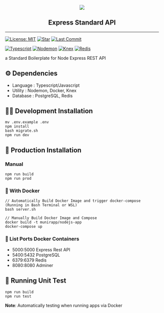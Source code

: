 <p align="center">
    <img src="https://raw.githubusercontent.com/munirapp/express-standard-api/master/logo.png/">
    <h2 align="center">Express Standard API</h2>
</p>

---

[![License: MIT](https://img.shields.io/github/license/munirapp/express-standard-api?style=for-the-badge)](https://opensource.org/licenses/MIT)
[![Star](https://img.shields.io/github/stars/munirapp/express-standard-api?style=for-the-badge)](https://github.com/munirapp/express-standard-api/stargazers)
[![Last Commit](https://img.shields.io/github/last-commit/munirapp/express-standard-api?style=for-the-badge)](https://github.com/munirapp/express-standard-api/commits/master)
&nbsp;

[![Typescript](https://img.shields.io/github/package-json/dependency-version/munirapp/express-standard-api/typescript)](https://www.npmjs.com/package/typescript)
[![Nodemon](https://img.shields.io/github/package-json/dependency-version/munirapp/express-standard-api/nodemon?color=green)](https://www.npmjs.com/package/nodemon)
[![Knex](https://img.shields.io/github/package-json/dependency-version/munirapp/express-standard-api/knex?color=orange)](https://www.npmjs.com/package/knex)
[![Redis](https://img.shields.io/github/package-json/dependency-version/munirapp/express-standard-api/redis?color=red)](https://www.npmjs.com/package/redis)

a Standard Boilerplate for Node Express REST API

## :gear: Dependencies

- Language : Typescript/Javascript
- Utility : Nodemon, Docker, Knex
- Database : PostgreSQL, Redis

## :astronaut: Development Installation

```
mv .env.example .env
npm install
bash migrate.sh
npm run dev
```

## :rocket: Production Installation

### Manual

```
npm run build
npm run prod
```

### :whale: With Docker

```
// Automatically Build Docker Image and trigger docker-compose (Running in Bash Terminal or WSL)
bash server.sh

// Manually Build Docker Image and Compose
docker build -t munirapp/nodejs-app
docker-compose up
```

### :whale: List Ports Docker Containers

- 5000:5000 Express Rest API
- 5400:5432 PostgreSQL
- 6379:6379 Redis
- 8080:8080 Adminer

## :test_tube: Running Unit Test

```
npm run build
npm run test
```

**Note**: Automatically testing when running apps via Docker
